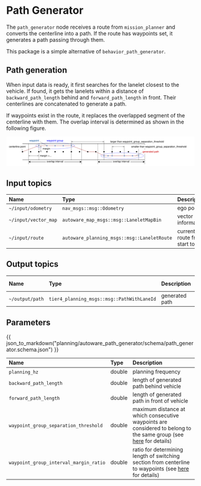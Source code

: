 # Path Generator

The `path_generator` node receives a route from `mission_planner` and converts the centerline into a path.
If the route has waypoints set, it generates a path passing through them.

This package is a simple alternative of `behavior_path_generator`.

## Path generation

When input data is ready, it first searches for the lanelet closest to the vehicle.
If found, it gets the lanelets within a distance of `backward_path_length` behind and `forward_path_length` in front.
Their centerlines are concatenated to generate a path.

If waypoints exist in the route, it replaces the overlapped segment of the centerline with them.
The overlap interval is determined as shown in the following figure.

![waypoint_group_overlap_interval_determination](./media/waypoint_group_overlap_interval_determination.drawio.svg)

## Input topics

| Name                 | Type                                        | Description                      |
| :------------------- | :------------------------------------------ | :------------------------------- |
| `~/input/odometry`   | `nav_msgs::msg::Odometry`                   | ego pose                         |
| `~/input/vector_map` | `autoware_map_msgs::msg::LaneletMapBin`     | vector map information           |
| `~/input/route`      | `autoware_planning_msgs::msg::LaneletRoute` | current route from start to goal |

## Output topics

| Name            | Type                                       | Description    | QoS Durability |
| :-------------- | :----------------------------------------- | :------------- | :------------- |
| `~/output/path` | `tier4_planning_msgs::msg::PathWithLaneId` | generated path | `volatile`     |

## Parameters

{{ json_to_markdown("planning/autoware_path_generator/schema/path_generator.schema.json") }}

| Name                                   | Type   | Description                                                                                                                           |
| :------------------------------------- | :----- | :------------------------------------------------------------------------------------------------------------------------------------ |
| `planning_hz`                          | double | planning frequency                                                                                                                    |
| `backward_path_length`                 | double | length of generated path behind vehicle                                                                                           |
| `forward_path_length`                  | double | length of generated path in front of vehicle                                                                                      |
| `waypoint_group_separation_threshold`  | double | maximum distance at which consecutive waypoints are considered to belong to the same group (see [here](#path-generation) for details) |
| `waypoint_group_interval_margin_ratio` | double | ratio for determining length of switching section from centerline to waypoints (see [here](#path-generation) for details)             |
